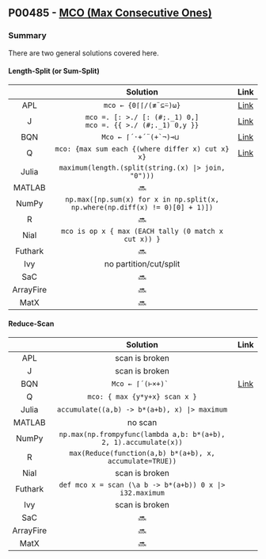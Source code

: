 ## P00485 - [MCO (Max Consecutive Ones)](https://leetcode.com/problems/max-consecutive-ones/)

### Summary

There are two general solutions covered here.

#### Length-Split (or Sum-Split)

||Solution|Link|
|:-:|:-:|:-:|
|APL|`mco ← {0⌈⌈/(≢¨⊆⍨)⍵}`|[Link](https://github.com/codereport/LeetCode/blob/master/0015_Problem_1.apl)|
|J|`mco =. [: >./ [: (#;._1) 0,]` <br> `mco =. {{ >./ (#;._1) 0,y }}`|[Link](https://github.com/codereport/LeetCode/blob/master/0015_Problem_1.ijs)|
|BQN|``Mco ← ⌈´·+´¨(+`¬)⊸⊔ ``|[Link](https://github.com/codereport/LeetCode/blob/master/0015_Problem_1.bqn)|
|Q|`mco: {max sum each {(where differ x) cut x} x}`|[Link](https://github.com/codereport/LeetCode/blob/master/0015_Problem_1.q)|
|Julia|`maximum(length.(split(string.(x) \|> join, "0")))`||
|MATLAB|:soon:||
|NumPy|`np.max([np.sum(x) for x in np.split(x, np.where(np.diff(x) != 0)[0] + 1)])`||
|R|:soon:||
|Nial|`mco is op x { max (EACH tally (0 match x cut x)) }`||
|Futhark|:soon:||
|Ivy|no partition/cut/split||
|SaC|:soon:||
|ArrayFire|:soon:|
|MatX|:soon:|

#### Reduce-Scan

||Solution|Link|
|:-:|:-:|:-:|
|APL| scan is broken ||
|J|scan is broken||
|BQN|``Mco ← ⌈´(⊢×+)` ``|[Link](https://github.com/codereport/LeetCode/blob/master/0015_Problem_1.bqn)|
|Q|`mco: { max {y*y+x} scan x }`||
|Julia|`accumulate((a,b) -> b*(a+b), x) \|> maximum`||
|MATLAB|no scan|
|NumPy|`np.max(np.frompyfunc(lambda a,b: b*(a+b), 2, 1).accumulate(x))`||
|R|`max(Reduce(function(a,b) b*(a+b), x, accumulate=TRUE))`||
|Nial|scan is broken||
|Futhark|`def mco x = scan (\a b -> b*(a+b)) 0 x \|> i32.maximum`||
|Ivy|scan is broken||
|SaC|:soon:||
|ArrayFire|:soon:|
|MatX|:soon:|
